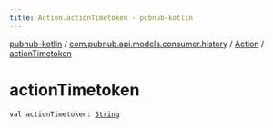 ```yaml
---
title: Action.actionTimetoken - pubnub-kotlin
---
```


[pubnub-kotlin](../../index.html) / [com.pubnub.api.models.consumer.history](../index.html) / [Action](index.html) / [actionTimetoken](./action-timetoken.html)

# actionTimetoken

`val actionTimetoken: `[`String`](https://kotlinlang.org/api/latest/jvm/stdlib/kotlin/-string/index.html)